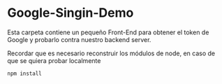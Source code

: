 # Google-Singin-Demo

Esta carpeta contiene un pequeño Front-End para
obtener el token de Google y probarlo contra nuestro backend server.

Recordar que es necesario reconstruir los módulos de node, en caso de que se quiera probar localmente

```
npm install
```